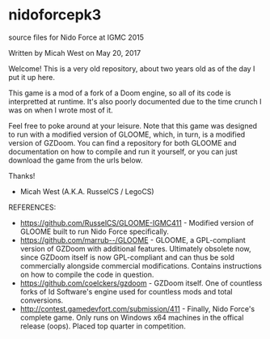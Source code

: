 # nidoforcepk3
source files for Nido Force at IGMC 2015

Written by Micah West on May 20, 2017

Welcome! This is a very old repository, about two years old as of the day I put it up here.

This game is a mod of a fork of a Doom engine, so all of its code is interpretted at runtime.
It's also poorly documented due to the time crunch I was on when I wrote most of it.

Feel free to poke around at your leisure. Note that this game was designed to run with a modified version of GLOOME, 
which, in turn, is a modified version of GZDoom. You can find a repository for both GLOOME and documentation on how
to compile and run it yourself, or you can just download the game from the urls below.

Thanks!
- Micah West (A.K.A. RusselCS / LegoCS)

REFERENCES:
- https://github.com/RusselCS/GLOOME-IGMC411 - Modified version of GLOOME built to run Nido Force specifically.
- https://github.com/marrub--/GLOOME - GLOOME, a GPL-compliant version of GZDoom with additional features.
                                       Ultimately obsolete now, since GZDoom itself is now GPL-compliant and
                                       can thus be sold commercially alongside commercial modifications.
                                       Contains instructions on how to compile the code in question.
- https://github.com/coelckers/gzdoom - GZDoom itself. One of countless forks of Id Software's engine used
                                        for countless mods and total conversions.
- http://contest.gamedevfort.com/submission/411 - Finally, Nido Force's complete game. Only runs on Windows x64
                                                  machines in the offical release (oops). Placed top quarter in
                                                  competition.
